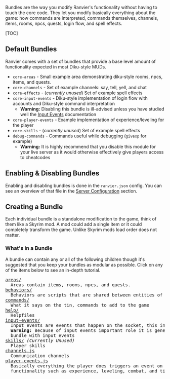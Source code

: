 Bundles are the way you modify Ranvier's functionality without having to touch
the core code. They let you modify basically everything about the game: how
commands are interpreted, commands themselves, channels, items, rooms, npcs,
quests, login flow, and spell effects.

[TOC]

## Default Bundles

Ranvier comes with a set of bundles that provide a base level amount of
functionality expected in most Diku-style MUDs.

* `core-areas` - Small example area demonstrating diku-style rooms, npcs,
  items, and quests.
* `core-channels` - Set of example channels: say, tell, yell, and chat
* `core-effects` - (_currently unused_) Set of example spell effects
* `core-input-events` - Diku-style implementation of login flow with accounts
  and Diku-style command interpretation
    * **Warning:** Disabling this bundle is ill-advised unless you have studied
      well the [Input Events](/extending/input-events.md) documentation
* `core-player-events` - Example implementation of experience/leveling for the
  player
* `core-skills` - (_currently unused_) Set of example spell effects
* `debug-commands` - Commands useful while debugging (`givexp` for example)
    * **Warning:** It is highly recommend that you disable this module for your
      live server as it would otherwise effectively give players access to cheatcodes

## Enabling &amp; Disabling Bundles

Enabling and disabling bundles is done in the `ranvier.json` config. You can see an overview of that file in the [Server Configuration](/get_started/#server-configuration) section.

## Creating a Bundle


Each individual bundle is a standalone modification to the game, think of them
like a Skyrim mod. A mod could add a single item or it could completely
transform the game. Unlike Skyrim mods load order does not matter.

### What's in a Bundle

A bundle can contain any or all of the following children though it's suggested that you keep your bundles as modular as possible. Click on any of the items below to see an in-depth tutorial.

<pre>
<a href="/extending/areas/">areas/</a>
  Areas contain items, rooms, npcs, and quests.
<a href="/extending/behaviors.md">behaviors/</a>
  Behaviors are scripts that are shared between entities of the same type (rooms, items, npcs)
<a href="/extending/commands.md">commands/</a>
  What it says on the tin, commands to add to the game
<a href="/extending/help.md">help/</a>
  Helpfiles
<a href="/extending/input-events.md">input-events/</a>
  Input events are events that happen on the socket, this involves login and command interpreting.
  <strong>Warning:</strong> Because of input events important role it is generally not advised to load more than one
  bundle with input events
<a href="/extending/skills.md">skills/</a> <em>(Currently Unused)</em>
  Player skills
<a href="/extending/channels.md">channels.js</a>
  Communication channels
<a href="/extending/player-events.md">player-events.js</a>
  Basically everything the player does triggers an event on them that can be attached to and perform
  functionality such as experience, leveling, combat, and time based calculations
</pre>
